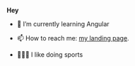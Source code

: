   <strong>Hey</strong> 
  <br/>
  
- 🌱 I’m currently learning Angular
  
- 📫 How to reach me:  [my landing page](https://matias-berrios-o.github.io/).
  
- 🏋🏽‍♂️ I like doing sports




